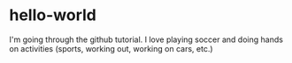 # hello-world
I'm going through the github tutorial.
I love playing soccer and doing hands on activities (sports, working out, working on cars, etc.)
